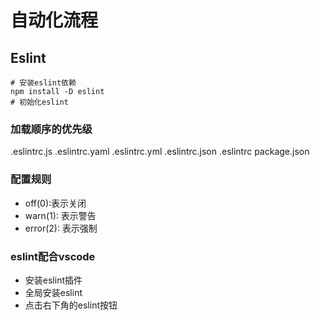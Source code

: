 # 自动化流程

## Eslint

```
# 安装eslint依赖
npm install -D eslint
# 初始化eslint
```

### 加载顺序的优先级
.eslintrc.js
.eslintrc.yaml
.eslintrc.yml
.eslintrc.json
.eslintrc
package.json

### 配置规则
* off(0):表示关闭
* warn(1): 表示警告
* error(2): 表示强制

### eslint配合vscode
* 安装eslint插件
* 全局安装eslint
* 点击右下角的eslint按钮


